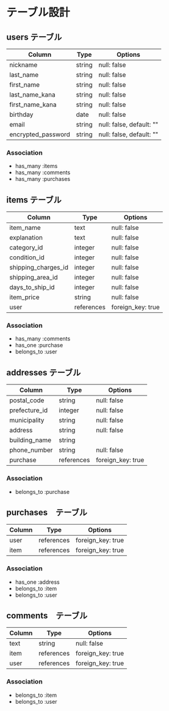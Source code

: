 # テーブル設計

## users テーブル

| Column             | Type    | Options                  |
| ------------------ | ------- | ------------------------ |
| nickname           | string  | null: false              |
| last_name          | string  | null: false              |
| first_name         | string  | null: false              |
| last_name_kana     | string  | null: false              |
| first_name_kana    | string  | null: false              |
| birthday           | date    | null: false              |
| email              | string  | null: false, default: "" |
| encrypted_password | string  | null: false, default: "" |

### Association

- has_many :items
- has_many :comments
- has_many :purchases

## items テーブル

| Column              | Type       | Options                        |
| ------------------- | ---------- | ------------------------------ |
| item_name           | text       | null: false                    |
| explanation         | text       | null: false                    |
| category_id         | integer    | null: false                    |
| condition_id        | integer    | null: false                    |
| shipping_charges_id | integer    | null: false                    |
| shipping_area_id    | integer    | null: false                    |
| days_to_ship_id     | integer    | null: false                    |
| item_price          | string     | null: false                    |
| user                | references | foreign_key: true              |


### Association

- has_many :comments
- has_one :purchase
- belongs_to :user

## addresses テーブル

| Column        | Type       | Options                        |
| ------------- | ---------- | ------------------------------ |
| postal_code   | string     | null: false                    |
| prefecture_id | integer    | null: false                    |
| municipality  | string     | null: false                    |
| address       | string     | null: false                    |
| building_name | string     |                                |
| phone_number  | string     | null: false                    |
| purchase      | references | foreign_key: true              |



### Association

- belongs_to :purchase


## purchases　テーブル

| Column    | Type       | Options                        |
| --------- | ---------- | ------------------------------ |
| user      | references | foreign_key: true              |
| item      | references | foreign_key: true              |


### Association

- has_one :address
- belongs_to :item
- belongs_to :user

## comments　テーブル
| Column  | Type       | Options                        |
| ------- | ---------- | ------------------------------ |
| text    | string     | null: false                    |
| item    | references | foreign_key: true              |
| user    | references | foreign_key: true              |

### Association

- belongs_to :item
- belongs_to :user
